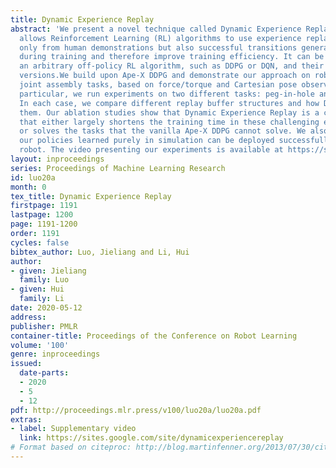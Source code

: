 ```yaml
---
title: Dynamic Experience Replay
abstract: 'We present a novel technique called Dynamic Experience Replay (DER) that
  allows Reinforcement Learning (RL) algorithms to use experience replay samples not
  only from human demonstrations but also successful transitions generated by RL agents
  during training and therefore improve training efficiency. It can be combined with
  an arbitrary off-policy RL algorithm, such as DDPG or DQN, and their distributed
  versions.We build upon Ape-X DDPG and demonstrate our approach on robotic tight-fitting
  joint assembly tasks, based on force/torque and Cartesian pose observations. In
  particular, we run experiments on two different tasks: peg-in-hole and lap-joint.
  In each case, we compare different replay buffer structures and how DER affects
  them. Our ablation studies show that Dynamic Experience Replay is a crucial ingredient
  that either largely shortens the training time in these challenging environments
  or solves the tasks that the vanilla Ape-X DDPG cannot solve. We also show that
  our policies learned purely in simulation can be deployed successfully on the real
  robot. The video presenting our experiments is available at https://sites.google.com/site/dynamicexperiencereplay'
layout: inproceedings
series: Proceedings of Machine Learning Research
id: luo20a
month: 0
tex_title: Dynamic Experience Replay
firstpage: 1191
lastpage: 1200
page: 1191-1200
order: 1191
cycles: false
bibtex_author: Luo, Jieliang and Li, Hui
author:
- given: Jieliang
  family: Luo
- given: Hui
  family: Li
date: 2020-05-12
address: 
publisher: PMLR
container-title: Proceedings of the Conference on Robot Learning
volume: '100'
genre: inproceedings
issued:
  date-parts:
  - 2020
  - 5
  - 12
pdf: http://proceedings.mlr.press/v100/luo20a/luo20a.pdf
extras:
- label: Supplementary video
  link: https://sites.google.com/site/dynamicexperiencereplay
# Format based on citeproc: http://blog.martinfenner.org/2013/07/30/citeproc-yaml-for-bibliographies/
---
```

